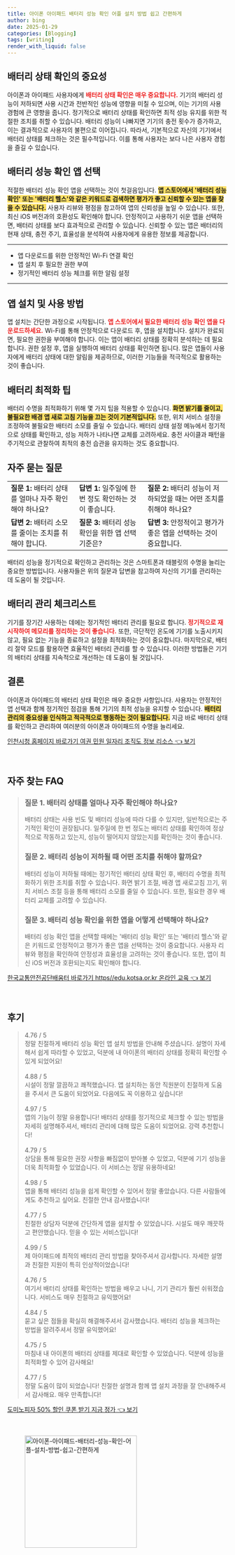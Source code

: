 ```yaml
---
title: 아이폰 아이패드 배터리 성능 확인 어플 설치 방법 쉽고 간편하게
author: bing
date: 2025-01-29
categories: [Blogging]
tags: [writing]
render_with_liquid: false
---
```



<h2 id='배터리 상태 확인의 중요성'>배터리 상태 확인의 중요성</h2>

<p>아이폰과 아이패드 사용자에게 <b><span style="color: #ee2323;">배터리 상태 확인은 매우 중요합니다.</span></b> 기기의 배터리 성능이 저하되면 사용 시간과 전반적인 성능에 영향을 미칠 수 있으며, 이는 기기의 사용 경험에 큰 영향을 줍니다. 정기적으로 배터리 상태를 확인하면 최적 성능 유지를 위한 적절한 조치를 취할 수 있습니다. 배터리 성능이 나빠지면 기기의 충전 횟수가 증가하고, 이는 결과적으로 사용자의 불편으로 이어집니다. 따라서, 기본적으로 자신의 기기에서 배터리 상태를 체크하는 것은 필수적입니다. 이를 통해 사용자는 보다 나은 사용자 경험을 즐길 수 있습니다.</p>

<h2 id='배터리 성능 확인 앱 선택'>배터리 성능 확인 앱 선택</h2>

<p>적절한 배터리 성능 확인 앱을 선택하는 것이 첫걸음입니다. <b><span style="background-color: #ffe066;">앱 스토어에서 '배터리 성능 확인' 또는 '배터리 헬스'와 같은 키워드로 검색하면 평가가 좋고 신뢰할 수 있는 앱을 찾을 수 있습니다.</span></b> 사용자 리뷰와 평점을 참고하여 앱의 신뢰성을 높일 수 있습니다. 또한, 최신 iOS 버전과의 호환성도 확인해야 합니다. 안정적이고 사용하기 쉬운 앱을 선택하면, 배터리 상태를 보다 효과적으로 관리할 수 있습니다. 신뢰할 수 있는 앱은 배터리의 현재 상태, 충전 주기, 효율성을 분석하여 사용자에게 유용한 정보를 제공합니다.</p>

<hr />

<ul>
    <li>앱 다운로드를 위한 안정적인 Wi-Fi 연결 확인</li>
    <li>앱 설치 후 필요한 권한 부여</li>
    <li>정기적인 배터리 성능 체크를 위한 알림 설정</li>
</ul>

<hr />

<h2 id='앱 설치 및 사용 방법'>앱 설치 및 사용 방법</h2>

<p>앱 설치는 간단한 과정으로 시작됩니다. <b><span style="color: #ee2323;">앱 스토어에서 필요한 배터리 성능 확인 앱을 다운로드하세요.</span></b> Wi-Fi를 통해 안정적으로 다운로드 후, 앱을 설치합니다. 설치가 완료되면, 필요한 권한을 부여해야 합니다. 이는 앱이 배터리 상태를 정확히 분석하는 데 필요합니다. 권한 설정 후, 앱을 실행하여 배터리 상태를 확인하면 됩니다. 많은 앱들이 사용자에게 배터리 상태에 대한 알림을 제공하므로, 이러한 기능들을 적극적으로 활용하는 것이 좋습니다.</p>

<h2 id='배터리 최적화 팁'>배터리 최적화 팁</h2>

<p>배터리 수명을 최적화하기 위해 몇 가지 팁을 적용할 수 있습니다. <b><span style="background-color: #ffe066;">화면 밝기를 줄이고, 불필요한 배경 앱 새로 고침 기능을 끄는 것이 기본적입니다.</span></b> 또한, 위치 서비스 설정을 조정하여 불필요한 배터리 소모를 줄일 수 있습니다. 배터리 상태 설정 메뉴에서 정기적으로 상태를 확인하고, 성능 저하가 나타나면 교체를 고려하세요. 충전 사이클과 패턴을 주기적으로 관찰하여 최적의 충전 습관을 유지하는 것도 중요합니다.</p>

<h2 id='자주 묻는 질문'>자주 묻는 질문</h2>

<table>
    <tr>
        <td><b>질문 1:</b> 배터리 상태를 얼마나 자주 확인해야 하나요?</td>
        <td><b>답변 1:</b> 일주일에 한 번 정도 확인하는 것이 좋습니다.</td>
        <td><b>질문 2:</b> 배터리 성능이 저하되었을 때는 어떤 조치를 취해야 하나요?</td>
    </tr>
    <tr>
        <td><b>답변 2:</b> 배터리 소모를 줄이는 조치를 취해야 합니다.</td>
        <td><b>질문 3:</b> 배터리 성능 확인을 위한 앱 선택 기준은?</td>
        <td><b>답변 3:</b> 안정적이고 평가가 좋은 앱을 선택하는 것이 중요합니다.</td>
    </tr>
</table>

<p>배터리 성능을 정기적으로 확인하고 관리하는 것은 스마트폰과 태블릿의 수명을 늘리는 중요한 방법입니다. 사용자들은 위의 질문과 답변을 참고하여 자신의 기기를 관리하는 데 도움이 될 것입니다.</p>

<h2 id='배터리 관리 체크리스트'>배터리 관리 체크리스트</h2>

<p>기기를 장기간 사용하는 데에는 정기적인 배터리 관리를 필요로 합니다. <b><span style="color: #ee2323;">정기적으로 재시작하여 메모리를 정리하는 것이 좋습니다.</span></b> 또한, 극단적인 온도에 기기를 노출시키지 않고, 필요 없는 기능을 종료하고 설정을 최적화하는 것이 중요합니다. 마지막으로, 배터리 절약 모드를 활용하면 효율적인 배터리 관리를 할 수 있습니다. 이러한 방법들은 기기의 배터리 상태를 지속적으로 개선하는 데 도움이 될 것입니다.</p>

<h2 id='결론'>결론</h2>

<p>아이폰과 아이패드의 배터리 상태 확인은 매우 중요한 사항입니다. 사용자는 안정적인 앱 선택과 함께 정기적인 점검을 통해 기기의 최적 성능을 유지할 수 있습니다. <b><span style="background-color: #ffe066;">배터리 관리의 중요성을 인식하고 적극적으로 행동하는 것이 필요합니다.</span></b> 지금 바로 배터리 상태를 확인하고 관리하여 여러분의 아이폰과 아이패드의 수명을 늘리세요.</p>


<p><a class="click-button" title="인천시청 홈페이지 바로가기 여권 민원 일자리 조직도 정보 리소스" href="https://yellowplanner.github.io/posts/%EC%9D%B8%EC%B2%9C%EC%8B%9C%EC%B2%AD-%ED%99%88%ED%8E%98%EC%9D%B4%EC%A7%80-%EB%B0%94%EB%A1%9C%EA%B0%80%EA%B8%B0-%EC%97%AC%EA%B6%8C-%EB%AF%BC%EC%9B%90-%EC%9D%BC%EC%9E%90%EB%A6%AC-%EC%A1%B0%EC%A7%81%EB%8F%84-%EC%A0%95%EB%B3%B4-%EB%A6%AC%EC%86%8C%EC%8A%A4/" rel="dofollow">인천시청 홈페이지 바로가기 여권 민원 일자리 조직도 정보 리소스 👈 보기</a></p><br>
<h2 id='자주_찾는_FAQ'>자주 찾는 FAQ</h2>
<div itemscope="" itemtype="https://schema.org/FAQPage">
<blockquote>
<div itemscope="" itemprop="mainEntity" itemtype="https://schema.org/Question">
<h3 itemprop="name">질문 1. 배터리 상태를 얼마나 자주 확인해야 하나요?</h3>
<div itemscope="" itemprop="acceptedAnswer" itemtype="https://schema.org/Answer">
<span itemprop="text">
<p>배터리 상태는 사용 빈도 및 배터리 성능에 따라 다를 수 있지만, 일반적으로는 주기적인 확인이 권장됩니다. 일주일에 한 번 정도는 배터리 상태를 확인하여 정상적으로 작동하고 있는지, 성능이 떨어지지 않았는지를 확인하는 것이 좋습니다.</p>
</span>
</div>
</div>
<div itemscope="" itemprop="mainEntity" itemtype="https://schema.org/Question">
<h3 itemprop="name">질문 2. 배터리 성능이 저하될 때 어떤 조치를 취해야 할까요?</h3>
<div itemscope="" itemprop="acceptedAnswer" itemtype="https://schema.org/Answer">
<span itemprop="text">
<p>배터리 성능이 저하될 때에는 정기적인 배터리 상태 확인 후, 배터리 수명을 최적화하기 위한 조치를 취할 수 있습니다. 화면 밝기 조절, 배경 앱 새로고침 끄기, 위치 서비스 조절 등을 통해 배터리 소모를 줄일 수 있습니다. 또한, 필요한 경우 배터리 교체를 고려할 수 있습니다.</p>
</span>
</div>
</div>
<div itemscope="" itemprop="mainEntity" itemtype="https://schema.org/Question">
<h3 itemprop="name">질문 3. 배터리 성능 확인을 위한 앱을 어떻게 선택해야 하나요?</h3>
<div itemscope="" itemprop="acceptedAnswer" itemtype="https://schema.org/Answer">
<span itemprop="text">
<p>배터리 성능 확인 앱을 선택할 때에는 '배터리 성능 확인' 또는 '배터리 헬스'와 같은 키워드로 안정적이고 평가가 좋은 앱을 선택하는 것이 중요합니다. 사용자 리뷰와 평점을 확인하여 안정성과 효율성을 고려하는 것이 좋습니다. 또한, 앱이 최신 iOS 버전과 호환되는지도 확인해야 합니다.</p>
</span>
</div>
</div>
</blockquote>
</div>
<p><a class="click-button" title="한국교통안전공단배움터 바로가기 https//edu.kotsa.or.kr 온라인 교육" href="https://yellowplanner.github.io/posts/%ED%95%9C%EA%B5%AD%EA%B5%90%ED%86%B5%EC%95%88%EC%A0%84%EA%B3%B5%EB%8B%A8%EB%B0%B0%EC%9B%80%ED%84%B0-%EB%B0%94%EB%A1%9C%EA%B0%80%EA%B8%B0-httpsedu.kotsa.or.kr-%EC%98%A8%EB%9D%BC%EC%9D%B8-%EA%B5%90%EC%9C%A1/" rel="dofollow">한국교통안전공단배움터 바로가기 https//edu.kotsa.or.kr 온라인 교육 👈 보기</a></p><br>
<h2 id='후기'>후기</h2>
<div itemscope itemtype="https://schema.org/Product">
  <blockquote>
  <div itemprop="review" itemscope itemtype="https://schema.org/Review">
      <div itemprop="reviewRating" itemscope itemtype="https://schema.org/Rating"> <span itemprop="ratingValue">4.76</span> / <span itemprop="bestRating">5</span> </div>
      <span itemprop="reviewBody">정말 친절하게 배터리 성능 확인 앱 설치 방법을 안내해 주셨습니다. 설명이 자세해서 쉽게 따라할 수 있었고, 덕분에 내 아이폰의 배터리 상태를 정확히 확인할 수 있게 되었어요!</span>
  </div>
  <br>
  <div itemprop="review" itemscope itemtype="https://schema.org/Review">
      <div itemprop="reviewRating" itemscope itemtype="https://schema.org/Rating"> <span itemprop="ratingValue">4.88</span> / <span itemprop="bestRating">5</span> </div>
      <span itemprop="reviewBody">시설이 정말 깔끔하고 쾌적했습니다. 앱 설치하는 동안 직원분이 친절하게 도움을 주셔서 큰 도움이 되었어요. 다음에도 꼭 이용하고 싶습니다!</span>
  </div>
  <br>
  <div itemprop="review" itemscope itemtype="https://schema.org/Review">
      <div itemprop="reviewRating" itemscope itemtype="https://schema.org/Rating"> <span itemprop="ratingValue">4.97</span> / <span itemprop="bestRating">5</span> </div>
      <span itemprop="reviewBody">앱의 기능이 정말 유용합니다! 배터리 상태를 정기적으로 체크할 수 있는 방법을 자세히 설명해주셔서, 배터리 관리에 대해 많은 도움이 되었어요. 강력 추천합니다!</span>
  </div>
  <br>
  <div itemprop="review" itemscope itemtype="https://schema.org/Review">
      <div itemprop="reviewRating" itemscope itemtype="https://schema.org/Rating"> <span itemprop="ratingValue">4.79</span> / <span itemprop="bestRating">5</span> </div>
      <span itemprop="reviewBody">상담을 통해 필요한 권장 사항을 빠짐없이 받아볼 수 있었고, 덕분에 기기 성능을 더욱 최적화할 수 있었습니다. 이 서비스는 정말 유용하네요!</span>
  </div>
  <br>
  <div itemprop="review" itemscope itemtype="https://schema.org/Review">
      <div itemprop="reviewRating" itemscope itemtype="https://schema.org/Rating"> <span itemprop="ratingValue">4.98</span> / <span itemprop="bestRating">5</span> </div>
      <span itemprop="reviewBody">앱을 통해 배터리 성능을 쉽게 확인할 수 있어서 정말 좋았습니다. 다른 사람들에게도 추천하고 싶어요. 친절한 안내 감사했습니다!</span>
  </div>
  <br>
  <div itemprop="review" itemscope itemtype="https://schema.org/Review">
      <div itemprop="reviewRating" itemscope itemtype="https://schema.org/Rating"> <span itemprop="ratingValue">4.77</span> / <span itemprop="bestRating">5</span> </div>
      <span itemprop="reviewBody">친절한 상담자 덕분에 간단하게 앱을 설치할 수 있었습니다. 시설도 매우 깨끗하고 편안했습니다. 믿을 수 있는 서비스입니다!</span>
  </div>
  <br>
  <div itemprop="review" itemscope itemtype="https://schema.org/Review">
      <div itemprop="reviewRating" itemscope itemtype="https://schema.org/Rating"> <span itemprop="ratingValue">4.99</span> / <span itemprop="bestRating">5</span> </div>
      <span itemprop="reviewBody">제 아이패드에 최적의 배터리 관리 방법을 찾아주셔서 감사합니다. 자세한 설명과 친절한 지원이 특히 인상적이었습니다!</span>
  </div>
  <br>
  <div itemprop="review" itemscope itemtype="https://schema.org/Review">
      <div itemprop="reviewRating" itemscope itemtype="https://schema.org/Rating"> <span itemprop="ratingValue">4.76</span> / <span itemprop="bestRating">5</span> </div>
      <span itemprop="reviewBody">여기서 배터리 상태를 확인하는 방법을 배우고 나니, 기기 관리가 훨씬 쉬워졌습니다. 서비스도 매우 친절하고 유익했어요!</span>
  </div>
  <br>
  <div itemprop="review" itemscope itemtype="https://schema.org/Review">
      <div itemprop="reviewRating" itemscope itemtype="https://schema.org/Rating"> <span itemprop="ratingValue">4.84</span> / <span itemprop="bestRating">5</span> </div>
      <span itemprop="reviewBody">묻고 싶은 점들을 확실히 해결해주셔서 감사했습니다. 배터리 성능을 체크하는 방법을 알려주셔서 정말 유익했어요!</span>
  </div>
  <br>
  <div itemprop="review" itemscope itemtype="https://schema.org/Review">
      <div itemprop="reviewRating" itemscope itemtype="https://schema.org/Rating"> <span itemprop="ratingValue">4.75</span> / <span itemprop="bestRating">5</span> </div>
      <span itemprop="reviewBody">마침내 내 아이폰의 배터리 상태를 제대로 확인할 수 있었습니다. 덕분에 성능을 최적화할 수 있어 감사해요!</span>
  </div>
  <br>
  <div itemprop="review" itemscope itemtype="https://schema.org/Review">
      <div itemprop="reviewRating" itemscope itemtype="https://schema.org/Rating"> <span itemprop="ratingValue">4.77</span> / <span itemprop="bestRating">5</span> </div>
      <span itemprop="reviewBody">정말 도움이 많이 되었습니다! 친절한 설명과 함께 앱 설치 과정을 잘 안내해주셔서 감사해요. 매우 만족합니다!</span>
  </div>
  </blockquote>
</div>
<p><a class="click-button" title="도미노피자 50% 할인 쿠폰 받기 지금 정가" href="https://yellowplanner.github.io/posts/%EB%8F%84%EB%AF%B8%EB%85%B8%ED%94%BC%EC%9E%90-50-%ED%95%A0%EC%9D%B8-%EC%BF%A0%ED%8F%B0-%EB%B0%9B%EA%B8%B0-%EC%A7%80%EA%B8%88-%EC%A0%95%EA%B0%80/" rel="dofollow">도미노피자 50% 할인 쿠폰 받기 지금 정가 👈 보기</a></p><br>
<figure class="image"><img src="https://yellowplanner.github.io/assets/img/thumbnail/아이폰-아이패드-배터리-성능-확인-어플-설치-방법-쉽고-간편하게.webp" alt="아이폰-아이패드-배터리-성능-확인-어플-설치-방법-쉽고-간편하게" width="256" height="256"></figure>